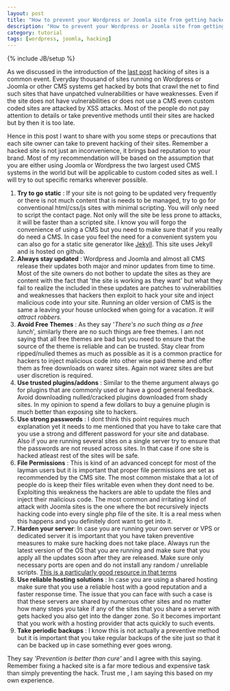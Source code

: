 ```yaml
---
layout: post
title: "How to prevent your Wordpress or Joomla site from getting hacked"
description: "How to prevent your Wordpress or Joomla site from getting hacked"
category: tutorial 
tags: [wordpress, joomla, hacking]
---
```

{% include JB/setup %}

As we discussed in the introduction of the [last post](http://geek.akhil.me/tutorial/2012/remove-malicious-code-from-wordpress-or-joomla/) hacking of sites is a common event. Everyday thousand of sites running on Wordpress or Joomla or other CMS systems get hacked by bots that crawl the net to find such sites that have unpatched vulnerabilities or have weaknesses. Even if the site does not have vulnerabilities or does not use a CMS even custom coded sites are attacked by XSS attacks. Most of the people do not pay attention to details or take preventive methods until their sites are hacked but by then it is too late. 

Hence in this post I want to share with you some steps or precautions that each site owner can take to prevent hacking of their sites. Remember a hacked site is not just an inconvenience, it brings bad reputation to your brand. Most of my recommendation will be based on the assumption that you are either using Joomla or Wordpress the two largest used CMS systems in the world but will be applicable to custom coded sites as well. I will try to out specific remarks wherever possible.

1. __Try to go static__ : If your site is not going to be updated very frequently or there is not much content that is needs to be managed, try to go for conventional html/css/js sites with minimal scripting. You will only need to script the contact page. Not only will the site be less prone to attacks, it will be faster than a scripted site. I know you will forgo the convenience of using a CMS but you need to make sure that if you really do need a CMS. In case you feel the need for a convenient system you can also go for a static site generator like [Jekyll](http://jekyllrb.com/). This site uses Jekyll and is hosted on github.
2. __Always stay updated__ : Wordpress and Joomla and almost all CMS release their updates both major and minor updates from time to time. Most of the site owners do not bother to update the sites as they are content with the fact that 'the site is working as they want' but what they fail to realize the included in these updates are patches to vulnerabilities and weaknesses that hackers then exploit to hack your site and inject malicious code into your site. Running an older version of CMS is the same a leaving your house unlocked when going for a vacation. _It will attract robbers._
3. __Avoid Free Themes__ : As they say '_There's no such thing as a free lunch_', similarly there are no such things are free themes. I am not saying that all free themes are bad but you need to ensure that the source of the theme is reliable and can be trusted. Stay clear from ripped/nulled themes as much as possible as it is a common practice for hackers to inject malicious code into other wise paid theme and offer them as free downloads on warez sites. Again not warez sites are but user discretion is required.
4. __Use trusted plugins/addons__ : Similar to the theme argument always go for plugins that are commonly used or have a good general feedback. Avoid downloading nulled/cracked plugins downloaded from shady sites. In my opinion to spend a few dollars to buy a genuine plugin is much better than exposing site to hackers.
4. __Use strong passwords__ : I dont think this point requires much explanation yet it needs to me mentioned that you have to take care that you use a strong and different password for your site and database. Also if you are running several sites on a single server try to ensure that the passwords are not reused across sites. In that case if one site is hacked atleast rest of the sites will be safe.
5. __File Permissions__ : This is kind of an advanced concept for most of the layman users but it is important that proper file permissions are set as recommended by the CMS site. The most common mistake that a lot of people do is keep their files writable even when they dont need to be. Exploiting this weakness the hackers are able to update the files and inject their malicious code. The most common and irritating kind of attack with Joomla sites is the one where the bot recursively injects hacking code into every single php file of the site. It is a real mess when this happens and you definitely dont want to get into it.
6. __Harden your server__: In case you are running your own server or VPS or dedicated server it is important that you have taken preventive measures to make sure hacking does not take place. Always run the latest version of the OS that you are running and make sure that you apply all the updates soon after they are released. Make sure only necessary ports are open and do not install any random  / unreliable scripts.  <a href="http://www.amazon.com/gp/product/1590594444/ref=as_li_qf_sp_asin_tl?ie=UTF8&camp=1789&creative=9325&creativeASIN=1590594444&linkCode=as2&tag=akhilme-20">This is a particularly good resource in that terms</a><img src="http://www.assoc-amazon.com/e/ir?t=akhilme-20&l=as2&o=1&a=1590594444" width="1" height="1" border="0" alt="" style="border:none !important; margin:0px !important;" />
7. __Use reliable hosting solutions__ : In case you are using a shared hosting make sure that you use a reliable host with a good reputation and a faster response time. The issue that you can face with such a case is that these servers are shared by numerous other sites and no matter how many steps you take if any of the sites that you share a server with gets hacked you also get into the danger zone. So it becomes important that you work with a hosting provider that acts quickly to such events.
8. __Take periodic backups__ : I know this is not actually a preventive method but it is important that you take regular backups of the site just so that it can be backed up in case something ever goes wrong.

They say _'Prevention is better than cure'_ and I agree with this saying. Remember fixing a hacked site is a far more tedious and expensive task than simply preventing the hack. Trust me , I am saying this based on my own experience.
